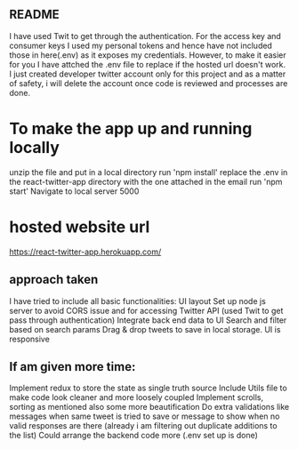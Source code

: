 ## README

I have used Twit to get through the authentication. For the access key and consumer keys I used my personal tokens and hence have not included those in here(.env) as it exposes my credentials.
However, to make it easier for you I have attched the .env file to replace if the hosted url doesn't work. I just created developer twitter account only for this project and as a matter of safety, i will delete the account once code is reviewed and processes are done.

# To make the app up and running locally

unzip the file and put in a local directory
run 'npm install' 
replace the .env in the react-twitter-app directory with the one attached in the email
run 'npm start'
Navigate to local server 5000

# hosted website url
https://react-twitter-app.herokuapp.com/

## approach taken
I have tried to include all basic functionalities:
    UI layout
    Set up node js server to avoid CORS issue and for accessing Twitter API (used Twit to get pass through authentication)
    Integrate back end data to UI
    Search and filter based on search params 
    Drag & drop tweets to save in local storage.
    UI is responsive


## If am given more time:
Implement redux to store the state as single truth source
Include Utils file to make code look cleaner and more loosely coupled
Implement scrolls, sorting as mentioned also some more beautification
Do extra validations like messages when same tweet is tried to save or message to show when no valid responses are there (already i am filtering out duplicate additions to the list)
Could arrange the backend code more (.env set up is done)


